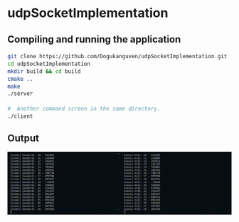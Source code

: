 # udpSocketImplementation

## Compiling and running the application
```bash
git clone https://github.com/Dogukanguven/udpSocketImplementation.git
cd udpSocketImplementation
mkdir build && cd build
cmake ..
make
./server

#  Another command screen in the same directory.
./client
```

## Output
![output gif](/output/output.gif "Output")